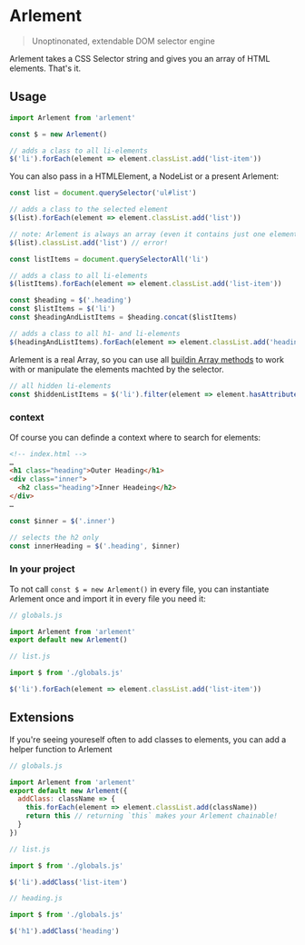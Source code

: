 # Arlement

> Unoptinonated, extendable DOM selector engine

Arlement takes a CSS Selector string and gives you an array of HTML elements. That's it.

## Usage

```JavaScript
import Arlement from 'arlement'

const $ = new Arlement()

// adds a class to all li-elements
$('li').forEach(element => element.classList.add('list-item'))
```

You can also pass in a HTMLElement, a NodeList or a present Arlement:

```JavaScript
const list = document.querySelector('ul#list')

// adds a class to the selected element
$(list).forEach(element => element.classList.add('list'))

// note: Arlement is always an array (even it contains just one element). The following doesn't work!
$(list).classList.add('list') // error!
```

```JavaScript
const listItems = document.querySelectorAll('li')

// adds a class to all li-elements
$(listItems).forEach(element => element.classList.add('list-item'))
```

```JavaScript
const $heading = $('.heading')
const $listItems = $('li')
const $headingAndListItems = $heading.concat($listItems)

// adds a class to all h1- and li-elements
$(headingAndListItems).forEach(element => element.classList.add('heading-or-list-item'))
```

Arlement is a real Array, so you can use all [buildin Array methods](https://developer.mozilla.org/en-US/docs/Web/JavaScript/Reference/Global_Objects/Array) to work with or manipulate the elements machted by the selector.

```JavaScript
// all hidden li-elements
const $hiddenListItems = $('li').filter(element => element.hasAttribute('hidden'))
```

### context

Of course you can definde a context where to search for elements:

```HTML
<!-- index.html -->
…
<h1 class="heading">Outer Heading</h1>
<div class="inner">
  <h2 class="heading">Inner Headeing</h2>
</div>
…
```

```JavaScript
const $inner = $('.inner')

// selects the h2 only
const innerHeading = $('.heading', $inner)
```

### In your project

To not call `const $ = new Arlement()` in every file, you can instantiate Arlement once and import it in every file you need it:
```JavaScript
// globals.js

import Arlement from 'arlement'
export default new Arlement()
```

```JavaScript
// list.js

import $ from './globals.js'

$('li').forEach(element => element.classList.add('list-item'))
```

## Extensions

If you're seeing youreself often to add classes to elements, you can add a helper function to Arlement

```JavaScript
// globals.js

import Arlement from 'arlement'
export default new Arlement({
  addClass: className => {
    this.forEach(element => element.classList.add(className))
    return this // returning `this` makes your Arlement chainable!
  }
})
```

```JavaScript
// list.js

import $ from './globals.js'

$('li').addClass('list-item')
```

```JavaScript
// heading.js

import $ from './globals.js'

$('h1').addClass('heading')
```
